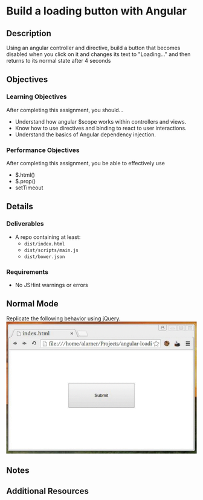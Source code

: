 # Build a loading button with Angular

## Description
Using an angular controller and directive, build a button that becomes disabled when you click on it and changes its text to &quot;Loading...&quot; and then returns to its normal state after 4 seconds


## Objectives

### Learning Objectives

After completing this assignment, you should…

* Understand how angular $scope works within controllers and views.
* Know how to use directives and binding to react to user interactions.
* Understand the basics of Angular dependency injection.


### Performance Objectives

After completing this assignment, you be able to effectively use

* $.html()
* $.prop()
* setTimeout

## Details

### Deliverables

* A repo containing at least:
  * `dist/index.html`
  * `dist/scripts/main.js`
  * `dist/bower.json`

### Requirements

* No JSHint warnings or errors


## Normal Mode
Replicate the following behavior using jQuery.
![Example](/output.gif)
            


## Notes

## Additional Resources
